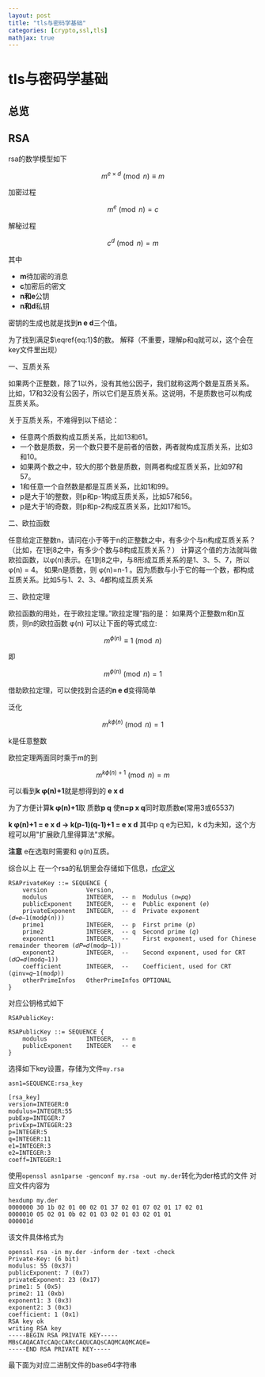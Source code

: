 ```yaml
---
layout: post
title: "tls与密码学基础"
categories: [crypto,ssl,tls]
mathjax: true
---
```

# tls与密码学基础

## 总览

## RSA
rsa的数学模型如下

$$m^{e \times d} \pmod n \equiv m \label{eq:1} \tag{1}$$

加密过程

$$m^e \pmod n = c \tag{2}$$

解秘过程

$$c^d \pmod n = m \tag{3}$$

其中
* **m**待加密的消息
* **c**加密后的密文
* **n和e**公钥
* **n和d**私钥

密钥的生成也就是找到**n e d**三个值。

为了找到满足$\eqref{eq:1}$的数。
解释（不重要，理解p和q就可以，这个会在key文件里出现）

一、互质关系

如果两个正整数，除了1以外，没有其他公因子，我们就称这两个数是互质关系。比如，17和32没有公因子，所以它们是互质关系。这说明，不是质数也可以构成互质关系。

关于互质关系，不难得到以下结论：

* 任意两个质数构成互质关系，比如13和61。
* 一个数是质数，另一个数只要不是前者的倍数，两者就构成互质关系，比如3和10。
* 如果两个数之中，较大的那个数是质数，则两者构成互质关系，比如97和57。
* 1和任意一个自然数是都是互质关系，比如1和99。
* p是大于1的整数，则p和p-1构成互质关系，比如57和56。
* p是大于1的奇数，则p和p-2构成互质关系，比如17和15。

二、欧拉函数

任意给定正整数n，请问在小于等于n的正整数之中，有多少个与n构成互质关系？（比如，在1到8之中，有多少个数与8构成互质关系？）
计算这个值的方法就叫做欧拉函数，以φ(n)表示。在1到8之中，与8形成互质关系的是1、3、5、7，所以 φ(n) = 4。
如果n是质数，则 φ(n)=n-1 。因为质数与小于它的每一个数，都构成互质关系。比如5与1、2、3、4都构成互质关系

三、欧拉定理

欧拉函数的用处，在于欧拉定理。”欧拉定理”指的是：
如果两个正整数m和n互质，则n的欧拉函数 φ(n) 可以让下面的等式成立:

$$m^{\phi(n)} \equiv 1\pmod n$$

即

$$m^{\phi(n)}\pmod n = 1$$

借助欧拉定理，可以使找到合适的**n e d**变得简单

泛化

$$m^{k \phi(n)}\pmod n = 1$$

k是任意整数

欧拉定理两面同时乘于m的到

$$m^{k \phi(n)+1} \pmod n = m$$


可以看到**k &phi;(n)+1**就是想得到的 **e x d**


为了方便计算**k &phi;(n)+1**取 质数**p q** 使**n=p x q**同时取质数**e**(常用3或65537)

**k &phi;(n)+1 = e x d -> k(p-1)(q-1)+1 = e x d** 其中p q e为已知，k d为未知，这个方程可以用"扩展欧几里得算法"求解。

**注意** e在选取时需要和 &phi;(n)互质。

综合以上 在一个rsa的私钥里会存储如下信息，[rfc定义](https://tools.ietf.org/html/rfc3447#appendix-A.1.1)

```
RSAPrivateKey ::= SEQUENCE {
    version           Version,
    modulus           INTEGER,  -- n  Modulus (𝑛=𝑝𝑞)
    publicExponent    INTEGER,  -- e  Public exponent (𝑒)
    privateExponent   INTEGER,  -- d  Private exponent (𝑑=𝑒−1(mod𝜙(𝑛)))
    prime1            INTEGER,  -- p  First prime (𝑝)
    prime2            INTEGER,  -- q  Second prime (𝑞)
    exponent1         INTEGER,  --    First exponent, used for Chinese remainder theorem (𝑑𝑃=𝑑(mod𝑝−1))
    exponent2         INTEGER,  --    Second exponent, used for CRT (𝑑𝑄=𝑑(mod𝑞−1))
    coefficient       INTEGER,  --    Coefficient, used for CRT (𝑞inv=𝑞−1(mod𝑝))
    otherPrimeInfos   OtherPrimeInfos OPTIONAL
}
```
对应公钥格式如下

```
RSAPublicKey:

RSAPublicKey ::= SEQUENCE {
    modulus           INTEGER,  -- n
    publicExponent    INTEGER   -- e
}
```
选择如下key设置，存储为文件`my.rsa`

```
asn1=SEQUENCE:rsa_key

[rsa_key]
version=INTEGER:0
modulus=INTEGER:55
pubExp=INTEGER:7
privExp=INTEGER:23
p=INTEGER:5
q=INTEGER:11
e1=INTEGER:3
e2=INTEGER:3
coeff=INTEGER:1
```
使用`openssl asn1parse -genconf my.rsa -out my.der`转化为der格式的文件
对应文件内容为

```
hexdump my.der
0000000 30 1b 02 01 00 02 01 37 02 01 07 02 01 17 02 01
0000010 05 02 01 0b 02 01 03 02 01 03 02 01 01         
000001d
```
该文件具体格式为

```
openssl rsa -in my.der -inform der -text -check
Private-Key: (6 bit)
modulus: 55 (0x37)
publicExponent: 7 (0x7)
privateExponent: 23 (0x17)
prime1: 5 (0x5)
prime2: 11 (0xb)
exponent1: 3 (0x3)
exponent2: 3 (0x3)
coefficient: 1 (0x1)
RSA key ok
writing RSA key
-----BEGIN RSA PRIVATE KEY-----
MBsCAQACATcCAQcCARcCAQUCAQsCAQMCAQMCAQE=
-----END RSA PRIVATE KEY-----
```
最下面为对应二进制文件的base64字符串











